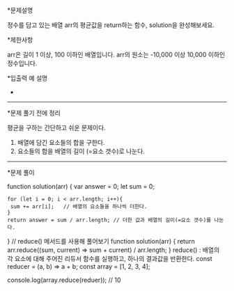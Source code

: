 *문제설명

정수를 담고 있는 배열 arr의 평균값을 return하는 함수, solution을 완성해보세요.


*제한사항

arr은 길이 1 이상, 100 이하인 배열입니다.
arr의 원소는 -10,000 이상 10,000 이하인 정수입니다.




*입출력 예 설명

-

----------

*문제 풀기 전에 정리


평균을 구하는 간단하고 쉬운 문제이다.
1. 배열에 담긴 요소들의 합을 구한다.
2. 요소들의 합을 배열의 길이 (=요소 갯수)로 나눈다.

----------

*문제 풀이

function solution(arr) {
var answer = 0;
let sum = 0;

    for (let i = 0; i < arr.length; i++){
     sum += arr[i];   // 배열의 요소들을 하나씩 더한다.
    }
    return answer = sum / arr.length; // 더한 값과 배열의 길이(=요소 갯수)를 나눈다.
}
// reduce() 메서드를 사용해 풀어보기
function solution(arr) {
return arr.reduce((sum, current) => sum + current) / arr.length;
}
reduce() : 배열의 각 요소에 대해 주어진 리듀서 함수를 실행하고, 하나의 결과값을 반환한다.
const reducer = (a, b) => a + b;
const array = [1, 2, 3, 4];

console.log(array.reduce(reduer));
// 10